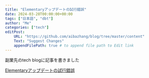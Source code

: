 ```yaml
---
title: "Elementaryアップデートの試行錯誤"
date: 2024-03-28T00:00:00+00:00
tags: ["日本語", "dbt"]
author: "Me"
categories: ["tech"]
editPost:
    URL: "https://github.com/aibazhang/blog/tree/master/content"
    Text: "Suggest Changes"
    appendFilePath: true # to append file path to Edit link
---
```


副業先のtech blogに記事を書きました

[Elementaryアップデートの試行錯誤](https://product.10x.co.jp/entry/2024/03/28/094606)